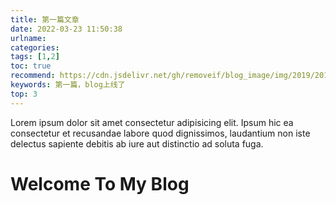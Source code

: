 ```yaml
---
title: 第一篇文章
date: 2022-03-23 11:50:38
urlname:
categories:
tags: [1,2]
toc: true
recommend: https://cdn.jsdelivr.net/gh/removeif/blog_image/img/2019/20191214183223.png
keywords: 第一篇，blog上线了
top: 3
---
```


Lorem ipsum dolor sit amet consectetur adipisicing elit. Ipsum hic ea consectetur et recusandae labore quod dignissimos, laudantium non iste delectus sapiente debitis ab iure aut distinctio ad soluta fuga.

<!-- more -->

# Welcome To My Blog
